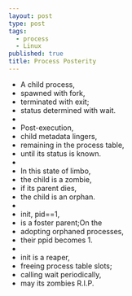 ```yaml
---
layout: post
type: post
tags: 
  - process
  - Linux
published: true
title: Process Posterity
---
```



 - A child process, 
- spawned with fork,
- terminated with exit;
- status determined with wait.
- 
- Post-execution,
- child metadata lingers,
- remaining in the process table,
- until its status is known.
- 
- In this state of limbo,
- the child is a zombie,
- if its parent dies,
- the child is an orphan.
- 
- init, pid==1,
- is a foster parent;On the
- adopting orphaned processes,
- their ppid becomes 1.
- 
- init is a reaper,
- freeing process table slots;
- calling wait periodically,
- may its zombies R.I.P.
